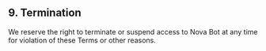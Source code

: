 ## 9. Termination

We reserve the right to terminate or suspend access to Nova Bot at any time for violation of these Terms or other reasons.
